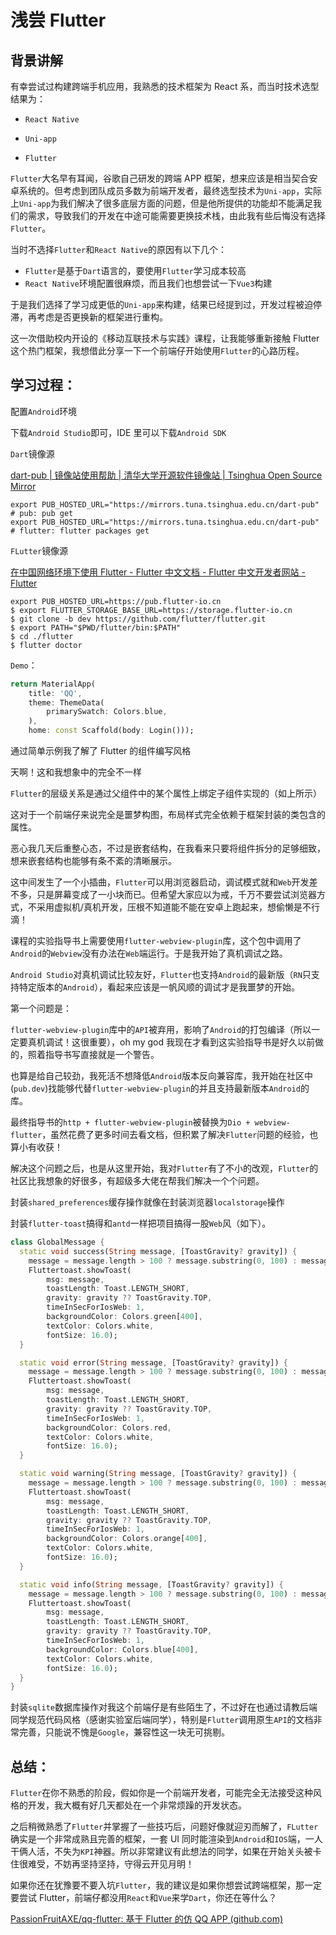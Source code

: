 # 浅尝 Flutter

## 背景讲解

有幸尝试过构建跨端手机应用，我熟悉的技术框架为 React 系，而当时技术选型结果为：

- `React Native`

- `Uni-app`

- `Flutter`

`Flutter`大名早有耳闻，谷歌自己研发的跨端 APP 框架，想来应该是相当契合安卓系统的。但考虑到团队成员多数为前端开发者，最终选型技术为`Uni-app`，实际上`Uni-app`为我们解决了很多底层方面的问题，但是他所提供的功能却不能满足我们的需求，导致我们的开发在中途可能需要更换技术栈，由此我有些后悔没有选择`Flutter`。

当时不选择`Flutter`和`React Native`的原因有以下几个：

- `Flutter`是基于`Dart`语言的，要使用`Flutter`学习成本较高
- `React Native`环境配置很麻烦，而且我们也想尝试一下`Vue3`构建

于是我们选择了学习成更低的`Uni-app`来构建，结果已经提到过，开发过程被迫停滞，再考虑是否更换新的框架进行重构。

这一次借助校内开设的《移动互联技术与实践》课程，让我能够重新接触 Flutter 这个热门框架，我想借此分享一下一个前端仔开始使用`Flutter`的心路历程。

## 学习过程：

配置`Android`环境

下载`Android Studio`即可，IDE 里可以下载`Android SDK`

`Dart`镜像源

[dart-pub | 镜像站使用帮助 | 清华大学开源软件镜像站 | Tsinghua Open Source Mirror](https://mirrors.tuna.tsinghua.edu.cn/help/dart-pub/)

```shell
export PUB_HOSTED_URL="https://mirrors.tuna.tsinghua.edu.cn/dart-pub" # pub: pub get
export PUB_HOSTED_URL="https://mirrors.tuna.tsinghua.edu.cn/dart-pub" # flutter: flutter packages get
```

`FLutter`镜像源

[在中国网络环境下使用 Flutter - Flutter 中文文档 - Flutter 中文开发者网站 - Flutter](https://flutter.cn/community/china)

```shell
export PUB_HOSTED_URL=https://pub.flutter-io.cn
$ export FLUTTER_STORAGE_BASE_URL=https://storage.flutter-io.cn
$ git clone -b dev https://github.com/flutter/flutter.git
$ export PATH="$PWD/flutter/bin:$PATH"
$ cd ./flutter
$ flutter doctor
```

`Demo`：

```dart
return MaterialApp(
    title: 'QQ',
    theme: ThemeData(
        primarySwatch: Colors.blue,
    ),
    home: const Scaffold(body: Login()));
```

通过简单示例我了解了 Flutter 的组件编写风格

天啊！这和我想象中的完全不一样

`Flutter`的层级关系是通过父组件中的某个属性上绑定子组件实现的（如上所示）

这对于一个前端仔来说完全是噩梦构图，布局样式完全依赖于框架封装的类包含的属性。

恶心我几天后重整心态，不过是嵌套结构，在我看来只要将组件拆分的足够细致，想来嵌套结构也能够有条不紊的清晰展示。

这中间发生了一个小插曲，`Flutter`可以用浏览器启动，调试模式就和`Web`开发差不多，只是屏幕变成了一小块而已。但希望大家应以为戒，千万不要尝试浏览器方式，不采用虚拟机/真机开发，压根不知道能不能在安卓上跑起来，想偷懒是不行滴！

课程的实验指导书上需要使用`flutter-webview-plugin`库，这个包中调用了`Android`的`Webview`没有办法在`Web`端运行。于是我开始了真机调试之路。

`Android Studio`对真机调试比较友好，`Flutter`也支持`Android`的最新版（`RN`只支持特定版本的`Android`），看起来应该是一帆风顺的调试才是我噩梦的开始。

第一个问题是：

`flutter-webview-plugin`库中的`API`被弃用，影响了`Android`的打包编译（所以一定要真机调试！这很重要），oh my god 我现在才看到这实验指导书是好久以前做的，照着指导书写直接就是一个警告。

也算是给自己较劲，我死活不想降低`Android`版本反向兼容库，我开始在社区中(`pub.dev`)找能够代替`flutter-webview-plugin`的并且支持最新版本`Android`的库。

最终指导书的`http + flutter-webview-plugin`被替换为`Dio + webview-flutter`，虽然花费了更多时间去看文档，但积累了解决`Flutter`问题的经验，也算小有收获！

解决这个问题之后，也是从这里开始，我对`Flutter`有了不小的改观，`Flutter`的社区比我想象的好很多，有超级多大佬在帮我们解决一个个问题。

封装`shared_preferences`缓存操作就像在封装浏览器`localstorage`操作

封装`flutter-toast`搞得和`antd`一样把项目搞得一股`Web`风（如下）。

```dart
class GlobalMessage {
  static void success(String message, [ToastGravity? gravity]) {
    message = message.length > 100 ? message.substring(0, 100) : message;
    Fluttertoast.showToast(
        msg: message,
        toastLength: Toast.LENGTH_SHORT,
        gravity: gravity ?? ToastGravity.TOP,
        timeInSecForIosWeb: 1,
        backgroundColor: Colors.green[400],
        textColor: Colors.white,
        fontSize: 16.0);
  }

  static void error(String message, [ToastGravity? gravity]) {
    message = message.length > 100 ? message.substring(0, 100) : message;
    Fluttertoast.showToast(
        msg: message,
        toastLength: Toast.LENGTH_SHORT,
        gravity: gravity ?? ToastGravity.TOP,
        timeInSecForIosWeb: 1,
        backgroundColor: Colors.red,
        textColor: Colors.white,
        fontSize: 16.0);
  }

  static void warning(String message, [ToastGravity? gravity]) {
    message = message.length > 100 ? message.substring(0, 100) : message;
    Fluttertoast.showToast(
        msg: message,
        toastLength: Toast.LENGTH_SHORT,
        gravity: gravity ?? ToastGravity.TOP,
        timeInSecForIosWeb: 1,
        backgroundColor: Colors.orange[400],
        textColor: Colors.white,
        fontSize: 16.0);
  }

  static void info(String message, [ToastGravity? gravity]) {
    message = message.length > 100 ? message.substring(0, 100) : message;
    Fluttertoast.showToast(
        msg: message,
        toastLength: Toast.LENGTH_SHORT,
        gravity: gravity ?? ToastGravity.TOP,
        timeInSecForIosWeb: 1,
        backgroundColor: Colors.blue[400],
        textColor: Colors.white,
        fontSize: 16.0);
  }
}
```

封装`sqlite`数据库操作对我这个前端仔是有些陌生了，不过好在也通过请教后端同学规范代码风格（感谢实验室后端同学），特别是`Flutter`调用原生`API`的文档非常完善，只能说不愧是`Google`，兼容性这一块无可挑剔。

## 总结：

`Flutter`在你不熟悉的阶段，假如你是一个前端开发者，可能完全无法接受这种风格的开发，我大概有好几天都处在一个非常烦躁的开发状态。

之后稍微熟悉了`Flutter`并掌握了一些技巧后，问题好像就迎刃而解了，`FLutter`确实是一个非常成熟且完善的框架，一套 UI 同时能渲染到`Android`和`IOS`端，一人干俩人活，不失为`KPI`神器。所以非常建议有此想法的同学，如果在开始关头被卡住很难受，不妨再坚持坚持，守得云开见月明！

如果你还在犹豫要不要入坑`Flutter`，我的建议是如果你想尝试跨端框架，那一定要尝试 Flutter，前端仔都没用`React`和`Vue`来学`Dart`，你还在等什么？

[PassionFruitAXE/qq-flutter: 基于 Flutter 的仿 QQ APP (github.com)](https://github.com/PassionFruitAXE/qq-flutter)

